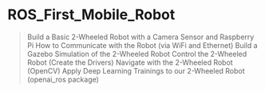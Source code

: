 # ROS_First_Mobile_Robot

> Build a Basic 2-Wheeled Robot with a Camera Sensor and Raspberry Pi
> How to Communicate with the Robot (via WiFi and Ethernet)
> Build a Gazebo Simulation of the 2-Wheeled Robot
> Control the 2-Wheeled Robot (Create the Drivers)
> Navigate with the 2-Wheeled Robot (OpenCV)
> Apply Deep Learning Trainings to our 2-Wheeled Robot (openai_ros package)
